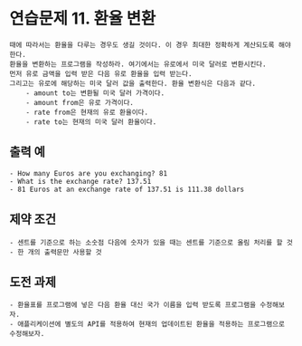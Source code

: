 # 연습문제 11. 환율 변환
	때에 따라서는 환율을 다루는 경우도 생길 것이다. 이 경우 최대한 정확하게 계산되도록 해야 한다.
	환율을 변환하는 프로그램을 작성하라. 여기에서는 유로에서 미국 달러로 변환시킨다.
	먼저 유로 금액을 입력 받은 다음 유로 환율을 입력 받는다.
	그리고는 유로에 해당하는 미국 달러 값을 출력한다. 환율 변환식은 다음과 같다.
		- amount to는 변환될 미국 달러 가격이다.
		- amount from은 유로 가격이다.
		- rate from은 현재의 유로 환율이다.
		- rate to는 현재의 미국 달러 환율이다.

## 출력 예
	- How many Euros are you exchanging? 81
	- What is the exchange rate? 137.51
	- 81 Euros at an exchange rate of 137.51 is 111.38 dollars

## 제약 조건
	- 센트를 기준으로 하는 소숫점 다음에 숫자가 있을 때는 센트를 기준으로 올림 처리를 할 것
	- 한 개의 출력문만 사용할 것

## 도전 과제
	- 환율표를 프로그램에 넣은 다음 환율 대신 국가 이름을 입력 받도록 프로그램을 수정해보자.
	- 애플리케이션에 별도의 API를 적용하여 현재의 업데이트된 환율을 적용하는 프로그램으로 수정해보자.